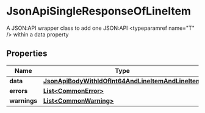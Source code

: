 

# JsonApiSingleResponseOfLineItem

A JSON:API wrapper class to add one JSON:API <typeparamref name=\"T\" /> within a data property

## Properties

Name | Type | Description | Notes
------------ | ------------- | ------------- | -------------
**data** | [**JsonApiBodyWithIdOfInt64AndLineItemAndLineItem**](JsonApiBodyWithIdOfInt64AndLineItemAndLineItem.md) |  | 
**errors** | [**List&lt;CommonError&gt;**](CommonError.md) |  |  [optional]
**warnings** | [**List&lt;CommonWarning&gt;**](CommonWarning.md) |  |  [optional]



